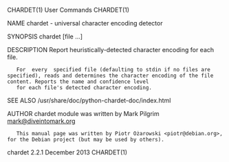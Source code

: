 CHARDET(1)                                                                            User Commands                                                                            CHARDET(1)

NAME
       chardet - universal character encoding detector

SYNOPSIS
       chardet [file ...]

DESCRIPTION
       Report heuristically-detected character encoding for each file.

       For  every  specified file (defaulting to stdin if no files are specified), reads and determines the character encoding of the file content. Reports the name and confidence level
       for each file's detected character encoding.

SEE ALSO
       /usr/share/doc/python-chardet-doc/index.html

AUTHOR
       chardet module was written by Mark Pilgrim <mark@diveintomark.org>

       This manual page was written by Piotr Ożarowski <piotr@debian.org>, for the Debian project (but may be used by others).

chardet 2.2.1                                                                         December 2013                                                                            CHARDET(1)
